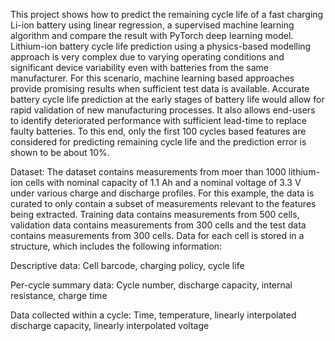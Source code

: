 This project shows how to predict the remaining cycle life of a fast charging Li-ion battery using linear regression, a supervised machine learning algorithm and compare the result with PyTorch deep learning model. Lithium-ion battery cycle life prediction using a physics-based modelling approach is very complex due to varying operating conditions and significant device variability even with batteries from the same manufacturer. For this scenario, machine learning based approaches provide promising results when sufficient test data is available. Accurate battery cycle life prediction at the early stages of battery life would allow for rapid validation of new manufacturing processes. It also allows end-users to identify deteriorated performance with sufficient lead-time to replace faulty batteries. To this end, only the first 100 cycles based features are considered for predicting remaining cycle life and the prediction error is shown to be about 10%.

Dataset:
The dataset contains measurements from moer than 1000 lithium-ion cells with nominal capacity of 1.1 Ah and a nominal voltage of 3.3 V under various charge and discharge profiles. For this example, the data is curated to only contain a subset of measurements relevant to the features being extracted. Training data contains measurements from 500 cells, validation data contains measurements from 300 cells and the test data contains measurements from 300 cells. Data for each cell is stored in a structure, which includes the following information:

Descriptive data: Cell barcode, charging policy, cycle life

Per-cycle summary data: Cycle number, discharge capacity, internal resistance, charge time

Data collected within a cycle: Time, temperature, linearly interpolated discharge capacity, linearly interpolated voltage
